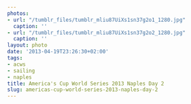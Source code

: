 ```yaml
---
photos:
- url: "/tumblr_files/tumblr_mliu87UiXs1sn37g2o1_1280.jpg"
  caption: ''
- url: "/tumblr_files/tumblr_mliu87UiXs1sn37g2o2_1280.jpg"
  caption: ''
layout: photo
date: '2013-04-19T23:26:30+02:00'
tags:
- acws
- sailing
- naples
title: America's Cup World Series 2013 Naples Day 2
slug: americas-cup-world-series-2013-naples-day-2
---
```

